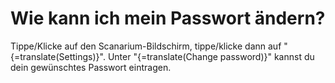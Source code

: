 # Wie kann ich mein Passwort ändern?

Tippe/Klicke auf den Scanarium-Bildschirm, tippe/klicke dann auf "{=translate(Settings)}". Unter "{=translate(Change password)}" kannst du dein gewünschtes Passwort eintragen.

